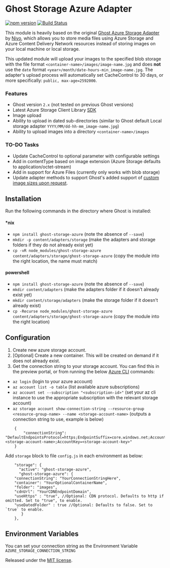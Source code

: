# Ghost Storage Azure Adapter

[![npm version](https://badge.fury.io/js/ghost-storage-azure.svg)](https://badge.fury.io/js/ghost-storage-azure)
[![Build Status](https://dev.azure.com/jessicadeen/ghost-storage-azure/_apis/build/status/jldeen.ghost-azurestorage?branchName=master)](https://dev.azure.com/jessicadeen/ghost-storage-azure/_build/latest?definitionId=9&branchName=master)

This module is heavily based on the original [Ghost Azure Storage Adapter](https://github.com/Niyo/ghost-azurestorage) by [Niyo](https://github.com/Niyo), which allows you to store media files using Azure Storage and Azure Content Delivery Network resources instead of storing images on your local machine or local storage.

This updated module will upload your images to the specified blob storage with the file format `<container-name>/images/image-name.jpg` and does __not__ use the `date` format `<year>/month/date-hours-min_image-name.jpg`. 
The adapter's upload process will automatically set CacheControl to 30 days, or more specifically: `public, max-age=2592000`.

### Features

- Ghost version `2.x` (not tested on previous Ghost versions)
- Latest Azure Storage Client Library [SDK](https://github.com/Azure/azure-storage-node)
- Image upload
- Ability to upload in dated sub-directories (similar to Ghost default Local storage adapter `YYYY/MM/dd-hh-mm_image-name.jpg`)
- Ability to upload images into a directory `<container-name>/images`

### TO-DO Tasks

- Update CacheControl to optional parameter with configurable settings
- Add in contentType based on image extension (Azure Storage defaults to application/octet-stream)
- Add in support for Azure Files (currently only works with blob storage)
- Update adapter methods to support Ghost's added support of [custom image sizes upon request](https://github.com/TryGhost/Ghost/pull/10184).

## Installation

Run the following commands in the directory where Ghost is installed:

#### *nix

* `npm install ghost-storage-azure` (note the absence of `--save`)
* `mkdir -p content/adapters/storage` (make the adapters and storage folders if they do not already exist yet)
* `cp -vR node_modules/ghost-storage-azure content/adapters/storage/ghost-storage-azure` (copy the module into the right location, the name must match)

#### powershell
* `npm install ghost-storage-azure` (note the absence of `--save`)
* `mkdir content/adapters` (make the adapters folder if it doesn't already exist yet)
* `mkdir content/storage/adapters` (make the storage folder if it doesn't already exist)
* `cp -Recurse node_modules/ghost-storage-azure content/adapters/storage/ghost-storage-azure` (copy the module into the right location)


## Configuration

1. Create new azure storage account.
2. [Optional] Create a new container. This will be created on demand if it does not already exist.
3. Get the connection string to your storage account. You can find this in the preview portal, or from running the below [Azure CLI](https://docs.microsoft.com/cli/azure/install-azure-cli?view=azure-cli-latest) commands:


* `az login` (login to your azure account)
* `az account list -o table` (list available azure subscriptions)
* `az account set --subscription "<subscription-id>"` (set your az cli instance to use the appropriate subscription with the relevant storage account)
* `az storage account show-connection-string --resource-group <resource-group-name> --name <storage-account-name>` (outputs a connection string to use, example is below) 
```
	{
		"connectionString": "DefaultEndpointsProtocol=https;EndpointSuffix=core.windows.net;AccountName=<storage-account-name>;AccountKey=<storage-account-key>"
	}
```

Add `storage` block to file `config.js` in each environment as below:
```
    "storage": {
      "active": "ghost-storage-azure",
      "ghost-storage-azure": {
	"connectionString": "YourConnectionStringHere",
	"container": "YourOptionalContainerName",
	"folder": "images",
	"cdnUrl": "YourCDNEndpointDomain",
	"useHttps" : "true", //Optional: CDN protocol. Defaults to http if omitted. Set to "true", to enable.
	"useDatedFolder" : true //Optional: Defaults to false. Set to `true` to enable.
       }
    },
```

## Environment Variables

You can set your connection string as the Environment Variable `AZURE_STORAGE_CONNECTION_STRING`

Released under the [MIT license](https://github.com/jldeen/ghost-azurestorage/blob/master/LICENSE).
